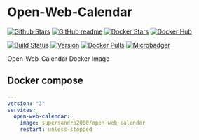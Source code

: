 # Open-Web-Calendar

[![Github Stars](https://img.shields.io/github/stars/supersandro2000/docker-images.svg?maxAge=43200&label=Github%20Stars)](https://github.com/SuperSandro2000/docker-images)
[![GitHub readme](https://img.shields.io/badge/GitHub-readme-blue.svg)](https://github.com/SuperSandro2000/docker-images/blob/master/open-web-calendar/README.md)
[![Docker Stars](https://img.shields.io/docker/stars/supersandro2000/open-web-calendar.svg?label=Docker%20Stars&maxAge=43200)](https://hub.docker.com/r/supersandro2000/open-web-calendar/)
[![Docker Hub](https://img.shields.io/badge/Docker-hub-blue.svg)](https://hub.docker.com/r/supersandro2000/open-web-calendar/)

[![Build Status](https://img.shields.io/travis/SuperSandro2000/docker-images.svg?maxAge=43200)](https://travis-ci.org/SuperSandro2000/docker-images)
[![Version](https://img.shields.io/docker/v/supersandro2000/open-web-calendar.svg?label=Version&sort=date&maxAge=43200)](https://hub.docker.com/r/supersandro2000/open-web-calendar/)
[![Docker Pulls](https://img.shields.io/docker/pulls/supersandro2000/open-web-calendar.svg?label=Docker%20Pulls&maxAge=43200)](https://hub.docker.com/r/supersandro2000/open-web-calendar/)
[![Microbadger](https://images.microbadger.com/badges/image/supersandro2000/open-web-calendar.svg)](https://microbadger.com/images/supersandro2000/open-web-calendar)

Open-Web-Calendar Docker Image

## Docker compose

````yaml
---
version: "3"
services:
  open-web-calendar:
    image: supersandro2000/open-web-calendar
    restart: unless-stopped
````
